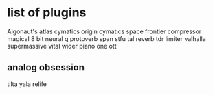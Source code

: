 # list of plugins

Algonaut's atlas
cymatics origin
cymatics space
frontier compressor
magical 8 bit
neural q
protoverb
span
stfu
tal reverb
tdr limiter
valhalla supermassive
vital
wider
piano one
ott


## analog obsession
tilta
yala
relife
